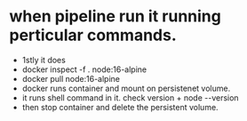 #  when pipeline run it running perticular commands.
 - 1stly it does 
 - docker inspect -f . node:16-alpine
 - docker pull node:16-alpine
 - docker runs container and mount on persistenet volume.
 - it runs shell command in it. check version + node --version
 - then stop container and delete the persistent volume.
